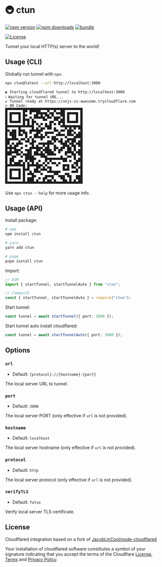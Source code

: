 # 🚇 ctun

[![npm version][npm-version-src]][npm-version-href]
[![npm downloads][npm-downloads-src]][npm-downloads-href]
[![bundle][bundle-src]][bundle-href]

[![License][license-src]][license-href]

Tunnel your local HTTP(s) server to the world!


## Usage (CLI)

Globally run tunnel with `npx`:

```sh
npx ctun@latest --url http://localhost:3000
```

```
◐ Starting cloudflared tunnel to http://localhost:3000
ℹ Waiting for tunnel URL...
✔ Tunnel ready at https://unjs-is-awesome.trycloudflare.com
✔ QR Code:
█▀▀▀▀▀▀▀██▀█████▀▀▀█▀▀█▀▀██▀▀▀▀▀▀▀█
█ █▀▀▀█ █▄ ▀ ▄█▀█▀█▄▀█ ▀▀██ █▀▀▀█ █
█ █   █ █▄▄▀▄▀▀▀▀█▄▀▀ ██▀▄█ █   █ █
█ ▀▀▀▀▀ █ █ █▀▄ ▄ ▄ █▀▄ █▀█ ▀▀▀▀▀ █
█▀▀▀▀▀█▀▀▀▀▀█ ▄▀▄▄▀██ ▄  ▀▀█▀█▀█▀██
█▀▄██ █▀█▄ █▀▀██▀ ▄▄▄▄▀▀▄▀▀ ██▀▄ ▄█
█ ▀██ ▀▀ █ ▄ ██▄█▄▀▄ ▄▄▀▀▀▀▄▀▀▀▄███
██▀▀▀▀▄▀▀▄█ █▄  ▀  ▄▄▀█▀▄█ ▄█▀██ ▄█
█▀▄▀▄█▀▀ ▄ ▀█ ▄▀▀█▀█▀▀▄  ▀██▄▀█▄▀██
█▀█▀█▄▄▀ ▄▄█▀▀██▀▄██▄ █▀▄█▀ ██ █ ▄█
███▀▀█▄▀▄▄██ ██▄█▄▀███▄ ▀  █▀▀█▄▀██
█ ▄█▀  ▀ ████▄  ▀▀█▄▄▄▄▄▄█▄▄▀▀ █ ▄█
█ █▀▄▄█▀▄▀▄▀█ ▄▀ ▄▀▄▀▄▄ ▄ ▀▀ ▀ ▄█▀█
█▀▀▀▀▀▀▀█ █▀▀▀██▀▄▀▄▄  ▀  █▀█ █▄▀▄█
█ █▀▀▀█ █▀▀▄ ██▄▀▀▀▄█▄▄▄▄ ▀▀▀ ▄▄█ █
█ █   █ █ ▀▀█▄  ▀ ▄▄▄▄▀▀▄▄▄▀█▄  ▄▄█
█ ▀▀▀▀▀ █ ███ ▄▀ █▀▄▄▀▄  ▀█▄ █ ▄▀██
▀▀▀▀▀▀▀▀▀▀▀▀▀▀▀▀▀▀▀▀▀▀▀▀▀▀▀▀▀▀▀▀▀▀▀
```

Use `npx ctun --help` for more usage info.

## Usage (API)

Install package:

```sh
# npm
npm install ctun

# yarn
yarn add ctun

# pnpm
pnpm install ctun
```

Import:

```ts
// ESM
import { startTunnel, startTunnelAuto } from "ctun";

// CommonJS
const { startTunnel, startTunnelAuto } = require("ctun");
```

Start tunnel:

```ts
const tunnel = await startTunnel({ port: 3000 });
```

Start tunnel auto install cloudflared:

```ts
const tunnel = await startTunnelAuto({ port: 3000 });
```

## Options

### `url`

- Default: `{protocol}://{hostname}:{port}`

The local server URL to tunnel.

### `port`

- Default: `3000`

The local server PORT (only effective if `url` is not provided).

### `hostname`

- Default: `localhost`

The local server hostname (only effective if `url` is not provided).

### `protocol`

- Default: `http`

The local server protocol (only effective if `url` is not provided).

### `verifyTLS`

- Default: `false`

Verify local server TLS certificate.

## License

Cloudflared integration based on a fork of [JacobLinCool/node-cloudflared](https://github.com/JacobLinCool/node-cloudflared)

Your installation of cloudflared software constitutes a symbol of your signature indicating that you accept the terms of the Cloudflare [License](https://developers.cloudflare.com/cloudflare-one/connections/connect-networks/downloads/license/), [Terms](https://www.cloudflare.com/terms/) and [Privacy Policy](https://www.cloudflare.com/privacypolicy/).

<!-- Badges -->

[npm-version-src]: https://img.shields.io/npm/v/ctun?style=flat&colorA=18181B&colorB=F0DB4F
[npm-version-href]: https://npmjs.com/package/ctun
[npm-downloads-src]: https://img.shields.io/npm/dm/ctun?style=flat&colorA=18181B&colorB=F0DB4F
[npm-downloads-href]: https://npmjs.com/package/ctun
[codecov-src]: https://img.shields.io/codecov/c/gh/unjs/ctun/main?style=flat&colorA=18181B&colorB=F0DB4F
[codecov-href]: https://codecov.io/gh/unjs/ctun
[bundle-src]: https://img.shields.io/bundlephobia/minzip/ctun?style=flat&colorA=18181B&colorB=F0DB4F
[bundle-href]: https://bundlephobia.com/result?p=ctun
[license-src]: https://img.shields.io/github/license/unjs/ctun.svg?style=flat&colorA=18181B&colorB=F0DB4F
[license-href]: https://github.com/unjs/ctun/blob/main/LICENSE
